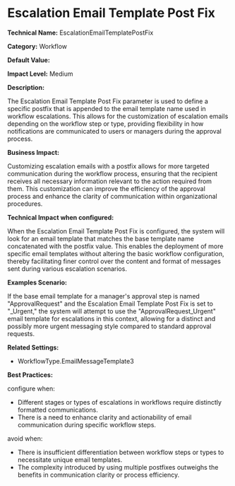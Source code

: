 # Escalation Email Template Post Fix

**Technical Name:** EscalationEmailTemplatePostFix

**Category:** Workflow

**Default Value:**

**Impact Level:** Medium

**Description:**

The Escalation Email Template Post Fix parameter is used to define a specific postfix that is appended to the email template name used in workflow escalations. This allows for the customization of escalation emails depending on the workflow step or type, providing flexibility in how notifications are communicated to users or managers during the approval process.

**Business Impact:**

Customizing escalation emails with a postfix allows for more targeted communication during the workflow process, ensuring that the recipient receives all necessary information relevant to the action required from them. This customization can improve the efficiency of the approval process and enhance the clarity of communication within organizational procedures.

**Technical Impact when configured:**

When the Escalation Email Template Post Fix is configured, the system will look for an email template that matches the base template name concatenated with the postfix value. This enables the deployment of more specific email templates without altering the basic workflow configuration, thereby facilitating finer control over the content and format of messages sent during various escalation scenarios.

**Examples Scenario:**

If the base email template for a manager's approval step is named "ApprovalRequest" and the Escalation Email Template Post Fix is set to "_Urgent," the system will attempt to use the "ApprovalRequest_Urgent" email template for escalations in this context, allowing for a distinct and possibly more urgent messaging style compared to standard approval requests.

**Related Settings:**

- WorkflowType.EmailMessageTemplate3

**Best Practices:** 

configure when:

- Different stages or types of escalations in workflows require distinctly formatted communications.
- There is a need to enhance clarity and actionability of email communication during specific workflow steps.

avoid when:

- There is insufficient differentiation between workflow steps or types to necessitate unique email templates.
- The complexity introduced by using multiple postfixes outweighs the benefits in communication clarity or process efficiency.